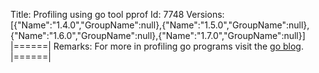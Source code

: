 Title: Profiling using go tool pprof
Id: 7748
Versions:
[{"Name":"1.4.0","GroupName":null},{"Name":"1.5.0","GroupName":null},{"Name":"1.6.0","GroupName":null},{"Name":"1.7.0","GroupName":null}]
|======|
Remarks:
For more in profiling go programs visit the [go blog](https://blog.golang.org/profiling-go-programs).
|======|
